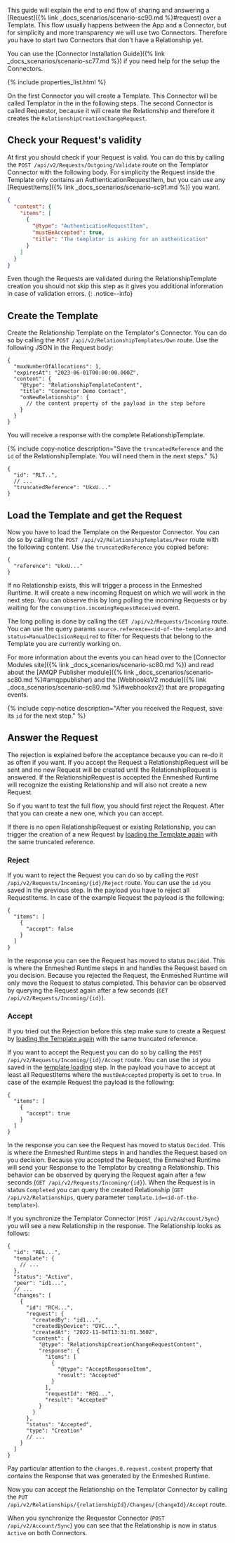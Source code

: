 <!-- A general description of the requirement can be given here. -->

This guide will explain the end to end flow of sharing and answering a [Request]({% link _docs_scenarios/scenario-sc90.md %}#request) over a Template. This flow usually happens between the App and a Connector, but for simplicity and more transparency we will use two Connectors. Therefore you have to start two Connectors that don't have a Relationship yet.

You can use the [Connector Installation Guide]({% link _docs_scenarios/scenario-sc77.md %}) if you need help for the setup the Connectors.

<!-- This include inserts the table with the metadata  -->

{% include properties_list.html %}

On the first Connector you will create a Template. This Connector will be called Templator in the in the following steps. The second Connector is called Requestor, because it will create the Relationship and therefore it creates the `RelationshipCreationChangeRequest`.

## Check your Request's validity

At first you should check if your Request is valid. You can do this by calling the `POST /api/v2/Requests/Outgoing/Validate` route on the Templator Connector with the following body.
For simplicity the Request inside the Template only contains an AuthenticationRequestItem, but you can use any [RequestItems]({% link _docs_scenarios/scenario-sc91.md %}) you want.

```json
{
  "content": {
    "items": [
      {
        "@type": "AuthenticationRequestItem",
        "mustBeAccepted": true,
        "title": "The templator is asking for an authentication"
      }
    ]
  }
}
```

Even though the Requests are validated during the RelationshipTemplate creation you should not skip this step as it gives you additional information in case of validation errors.
{: .notice--info}

## Create the Template

Create the Relationship Template on the Templator's Connector. You can do so by calling the `POST /api/v2/RelationshipTemplates/Own` route. Use the following JSON in the Request body:

```jsonc
{
  "maxNumberOfAllocations": 1,
  "expiresAt": "2023-06-01T00:00:00.000Z",
  "content": {
    "@type": "RelationshipTemplateContent",
    "title": "Connector Demo Contact",
    "onNewRelationship": {
      // the content property of the payload in the step before
    }
  }
}
```

You will receive a response with the complete RelationshipTemplate.

{% include copy-notice description="Save the `truncatedReference` and the `id` of the RelationshipTemplate. You will need them in the next steps." %}

```jsonc
{
  "id": "RLT..",
  // ...
  "truncatedReference": "UkxU..."
}
```

## Load the Template and get the Request

Now you have to load the Template on the Requestor Connector. You can do so by calling the `POST /api/v2/RelationshipTemplates/Peer` route with the following content. Use the `truncatedReference` you copied before:

```jsonc
{
  "reference": "UkxU..."
}
```

If no Relationship exists, this will trigger a process in the Enmeshed Runtime. It will create a new incoming Request on which we will work in the next step. You can observe this by long polling the incoming Requests or by waiting for the `consumption.incomingRequestReceived` event.

The long polling is done by calling the `GET /api/v2/Requests/Incoming` route. You can use the query params `source.reference=<id-of-the-template>` and `status=ManualDecisionRequired` to filter for Requests that belong to the Template you are currently working on.

For more information about the events you can head over to the [Connector Modules site]({% link _docs_scenarios/scenario-sc80.md %}) and read about the [AMQP Publisher module]({% link _docs_scenarios/scenario-sc80.md %}#amqppublisher) and the [WebhooksV2 module]({% link _docs_scenarios/scenario-sc80.md %}#webhooksv2) that are propagating events.

{% include copy-notice description="After you received the Request, save its `id` for the next step." %}

## Answer the Request

The rejection is explained before the acceptance because you can re-do it as often if you want. If you accept the Request a RelationshipRequest will be sent and no new Request will be created until the RelationshipRequest is answered. If the RelationshipRequest is accepted the Enmeshed Runtime will recognize the existing Relationship and will also not create a new Request.

So if you want to test the full flow, you should first reject the Request. After that you can create a new one, which you can accept.

If there is no open RelationshipRequest or existing Relationship, you can trigger the creation of a new Request by [loading the Template again](#load-the-template-and-get-the-request) with the same truncated reference.

### Reject

If you want to reject the Request you can do so by calling the `POST /api/v2/Requests/Incoming/{id}/Reject` route. You can use the `id` you saved in the previous step. In the payload you have to reject all RequestItems. In case of the example Request the payload is the following:

```jsonc
{
  "items": [
    {
      "accept": false
    }
  ]
}
```

In the response you can see the Request has moved to status `Decided`. This is where the Enmeshed Runtime steps in and handles the Request based on you decision. Because you rejected the Request, the Enmeshed Runtime will only move the Request to status completed. This behavior can be observed by querying the Request again after a few seconds (`GET /api/v2/Requests/Incoming/{id}`).

### Accept

If you tried out the Rejection before this step make sure to create a Request by [loading the Template again](#load-the-template-and-get-the-request) with the same truncated reference.

If you want to accept the Request you can do so by calling the `POST /api/v2/Requests/Incoming/{id}/Accept` route. You can use the `id` you saved in the [template loading](#load-the-template-and-get-the-request) step. In the payload you have to accept at least all RequestItems where the `mustBeAccepted` property is set to `true`. In case of the example Request the payload is the following:

```jsonc
{
  "items": [
    {
      "accept": true
    }
  ]
}
```

In the response you can see the Request has moved to status `Decided`. This is where the Enmeshed Runtime steps in and handles the Request based on you decision. Because you accepted the Request, the Enmeshed Runtime will send your Response to the Templator by creating a Relationship. This behavior can be observed by querying the Request again after a few seconds (`GET /api/v2/Requests/Incoming/{id}`). When the Request is in status `Completed` you can query the created Relationship (`GET /api/v2/Relationships`, query parameter `template.id=<id-of-the-template>`).

If you synchronize the Templator Connector (`POST /api/v2/Account/Sync`) you will see a new Relationship in the response. The Relationship looks as follows:

```jsonc
{
  "id": "REL...",
  "template": {
    // ...
  },
  "status": "Active",
  "peer": "id1...",
  // ...
  "changes": [
    {
      "id": "RCH...",
      "request": {
        "createdBy": "id1...",
        "createdByDevice": "DVC...",
        "createdAt": "2022-11-04T13:31:01.360Z",
        "content": {
          "@type": "RelationshipCreationChangeRequestContent",
          "response": {
            "items": [
              {
                "@type": "AcceptResponseItem",
                "result": "Accepted"
              }
            ],
            "requestId": "REQ...",
            "result": "Accepted"
          }
        }
      },
      "status": "Accepted",
      "type": "Creation"
      // ...
    }
  ]
}
```

Pay particular attention to the `changes.0.request.content` property that contains the Response that was generated by the Enmeshed Runtime.

Now you can accept the Relationship on the Templator Connector by calling the `PUT /api/v2/Relationships/{relationshipId}/Changes/{changeId}/Accept` route.

When you synchronize the Requestor Connector (`POST /api/v2/Account/Sync`) you can see that the Relationship is now in status `Active` on both Connectors.
